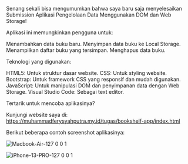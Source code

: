 Senang sekali bisa mengumumkan bahwa saya baru saja menyelesaikan Submission Aplikasi Pengelolaan Data Menggunakan DOM dan Web Storage!

Aplikasi ini memungkinkan pengguna untuk:

Menambahkan data buku baru.
Menyimpan data buku ke Local Storage.
Menampilkan daftar buku yang tersimpan.
Menghapus data buku.

Teknologi yang digunakan:

HTML5: Untuk struktur dasar website.
CSS: Untuk styling website.
Bootstrap: Untuk framework CSS yang responsif dan mudah digunakan.
JavaScript: Untuk manipulasi DOM dan penyimpanan data dengan Web Storage.
Visual Studio Code: Sebagai text editor.

Tertarik untuk mencoba aplikasinya?

Kunjungi website saya di: https://muhammadferysyahputra.my.id/tugas/bookshelf-app/index.html

Berikut beberapa contoh screenshot aplikasinya:

![Macbook-Air-127 0 0 1](https://github.com/MuhammadFerySyahputra/bookshelf-app/assets/143172394/05a10369-78ae-4dca-bd8e-d7eb9abc6456)

![iPhone-13-PRO-127 0 0 1](https://github.com/MuhammadFerySyahputra/bookshelf-app/assets/143172394/047181d1-0138-400a-a9b4-215d77c17913)
